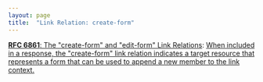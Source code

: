 ```yaml
---
layout: page
title:  "Link Relation: create-form"
---
```


[**RFC 6861**: The "create-form" and "edit-form" Link Relations](/specs/IETF/RFC/6861 "RFC 5988 standardized a means of indicating the relationships between resources on the Web. This specification defines link relation types that may be used to express the relationships between a resource and an input form for constructing data submissions."): [When included in a response, the "create-form" link relation indicates a target resource that represents a form that can be used to append a new member to the link context.]()

